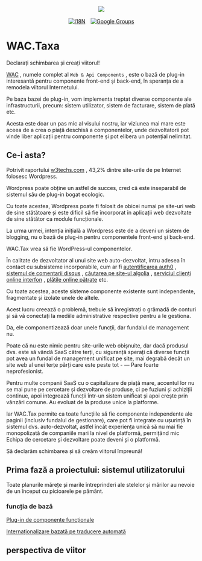 <p align="center"><a href="https://wac.tax"><img src="https://cdn.jsdelivr.net/gh/wactax/img/logo.svg"/></a></p><p align="center"><a href="https://github.com/wactax/wac.tax/blob/main/doc/README.md#readme"><img alt="I18N" src="https://cdn.jsdelivr.net/gh/wactax/img/t.svg"/></a>　<a href="https://groups.google.com/u/2/g/wactax"><img alt="Google Groups" src="https://cdn.jsdelivr.net/gh/wactax/img/g-groups.svg"/></a></p>

# WAC.Taxa

Declarați schimbarea și creați viitorul!

[WAC](https://wac.tax) , numele complet al `Web & Api Components` , este o bază de plug-in interesantă pentru componente front-end și back-end, în speranța de a remodela viitorul Internetului.

Pe baza bazei de plug-in, vom implementa treptat diverse componente ale infrastructurii, precum: sistem utilizator, sistem de facturare, sistem de plată etc.

Acesta este doar un pas mic al visului nostru, iar viziunea mai mare este aceea de a crea o piață deschisă a componentelor, unde dezvoltatorii pot vinde liber aplicații pentru componente și pot elibera un potențial nelimitat.

## Ce-i asta?

Potrivit raportului [w3techs.com](https://w3techs.com/technologies/details/cm-wordpress) , 43,2% dintre site-urile de pe Internet folosesc Wordpress.

Wordpress poate obține un astfel de succes, cred că este inseparabil de sistemul său de plug-in bogat ecologic.

Cu toate acestea, Wordpress poate fi folosit de obicei numai pe site-uri web de sine stătătoare și este dificil să fie încorporat în aplicații web dezvoltate de sine stătător ca module funcționale.

La urma urmei, intenția inițială a Wordpress este de a deveni un sistem de blogging, nu o bază de plug-in pentru componentele front-end și back-end.

WAC.Tax vrea să fie WordPress-ul componentelor.

În calitate de dezvoltator al unui site web auto-dezvoltat, intru adesea în contact cu subsisteme incorporabile, cum ar fi [autentificarea auth0](https://auth0.com) , [sistemul de comentarii disqus](https://disqus.com) , [căutarea pe site-ul algolia](https://www.algolia.com) , [serviciul clienți online interfon](https://www.intercom.com) , [plățile online pătrate](https://developer.squareup.com/docs/web-payments/overview) etc.

Cu toate acestea, aceste sisteme componente existente sunt independente, fragmentate și izolate unele de altele.

Acest lucru creează o problemă, trebuie să înregistrați o grămadă de conturi și să vă conectați la mediile administrative respective pentru a le gestiona.

Da, ele componentizează doar unele funcții, dar fundalul de management nu.

Poate că nu este nimic pentru site-urile web obișnuite, dar dacă produsul dvs. este să vândă SaaS către terți, cu siguranță sperați că diverse funcții pot avea un fundal de management unificat pe site, mai degrabă decât un site web al unei terțe părți care este peste tot - — Pare foarte neprofesionist.

Pentru multe companii SaaS cu o capitalizare de piață mare, accentul lor nu se mai pune pe cercetare și dezvoltare de produse, ci pe fuziuni și achiziții continue, apoi integrează funcții într-un sistem unificat și apoi crește prin vânzări comune. Au evoluat de la produse unice la platforme.

Iar WAC.Tax permite ca toate funcțiile să fie componente independente ale paginii (inclusiv fundalul de gestionare), care pot fi integrate cu ușurință în sistemul dvs. auto-dezvoltat, astfel încât experiența unică să nu mai fie monopolizată de companiile mari la nivel de platformă, permițând mic Echipa de cercetare și dezvoltare poate deveni și o platformă.

Să declarăm schimbarea și să creăm viitorul împreună!

## Prima fază a proiectului: sistemul utilizatorului

Toate planurile mărețe și marile întreprinderi ale stelelor și mărilor au nevoie de un început cu picioarele pe pământ.

### funcția de bază

[Plug-in de componente funcționale](./pkg.md)

[Internaționalizare bazată pe traducere automată](./i18n.md)

## perspectiva de viitor
